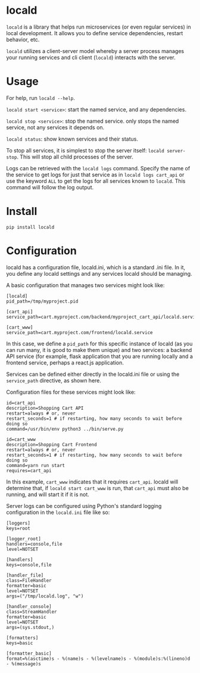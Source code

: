 locald
======

`locald` is a library that helps run microservices (or even regular services)
in local development. It allows you to define service dependencies, restart
behavior, etc.

`locald` utilizes a client-server model whereby a server process manages your
running services and cli client (`locald`) interacts with the server.

Usage
=====

For help, run `locald --help`.

`locald start <service>`: start the named service, and any dependencies.

`locald stop <service>`: stop the named service. only stops the named service, not any services it depends on.

`locald status`: show known services and their status.

To stop all services, it is simplest to stop the server itself: `locald
server-stop`. This will stop all child processes of the server.

Logs can be retrieved with the `locald logs` command. Specify the name of the
service to get logs for just that service as in `locald logs cart_api` or use
the keyword `ALL` to get the logs for all services known to `locald`. This
command will follow the log output.

Install
=======

`pip install locald`

Configuration
=============

locald has a configuration file, locald.ini, which is a standard .ini file. In
it, you define any locald settings and any services locald should be managing.

A basic configuration that manages two services might look like:
```!ini
[locald]
pid_path=/tmp/myproject.pid

[cart_api]
service_path=cart.myproject.com/backend/myproject_cart_api/locald.service

[cart_www]
service_path=cart.myproject.com/frontend/locald.service
```

In this case, we define a `pid_path` for this specific instance of locald (as
you can run many, it is good to make them unique) and two services: a backend
API service (for example, flask application that you are running locally and a
frontend service, perhaps a react.js application.

Services can be defined either directly in the locald.ini file or using the
`service_path` directive, as shown here.

Configuration files for these services might look like:
```!ini
id=cart_api
description=Shopping Cart API
restart=always # or, never
restart_seconds=1 # if restarting, how many seconds to wait before doing so
command=/usr/bin/env python3 ../bin/serve.py
```

```!ini
id=cart_www
description=Shopping Cart Frontend
restart=always # or, never
restart_seconds=1 # if restarting, how many seconds to wait before doing so
command=yarn run start
requires=cart_api
```

In this example, `cart_www` indicates that it requires `cart_api`. locald will
determine that, if `locald start cart_www` is run, that `cart_api` must also be
running, and will start it if it is not.

Server logs can be configured using Python's standard logging configuration in
the `locald.ini` file like so:

```!ini
[loggers]
keys=root

[logger_root]
handlers=console,file
level=NOTSET

[handlers]
keys=console,file

[handler_file]
class=FileHandler
formatter=basic
level=NOTSET
args=("/tmp/locald.log", "w")

[handler_console]
class=StreamHandler
formatter=basic
level=NOTSET
args=(sys.stdout,)

[formatters]
keys=basic

[formatter_basic]
format=%(asctime)s - %(name)s - %(levelname)s - %(module)s:%(lineno)d - %(message)s
```
